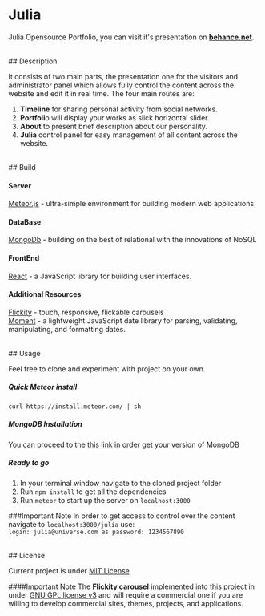 # Julia

Julia Opensource Portfolio, you can visit it's presentation on [**behance.net**](https://www.behance.net/gallery/43176751/Julia-Presentation-Open-Source-Portfolio-Code).

<br />
## Description

It consists of two main parts, the presentation one for the visitors and administrator panel which allows fully control the content across the website and edit it in real time. The four main routes are:

1. **Timeline** for sharing personal activity from social networks.
2. **Portfoli**o will display your works as slick horizontal slider. 
3. **About** to present brief description about our personality.
4. **Julia** control panel for easy management of all content across the website.

<br>
## Build

#### Server

[Meteor.js](https://github.com/meteor/meteor) - ultra-simple environment for building modern web applications.

#### DataBase

[MongoDb](https://github.com/mongodb/mongo) - building on the best of relational with the innovations of NoSQL

#### FrontEnd

[React](https://github.com/facebook/react) - a JavaScript library for building user interfaces.

#### Additional Resources

[Flickity](https://github.com/metafizzy/flickity) - touch, responsive, flickable carousels<br>
[Moment](https://github.com/moment/moment) - a lightweight JavaScript date library for parsing, validating, manipulating, and formatting dates.

<br>
## Usage

Feel free to clone and experiment with project on your own.

##### Quick Meteor install 
`curl https://install.meteor.com/ | sh`

##### MongoDB Installation
You can proceed to the [this link](https://docs.mongodb.com/manual/installation/) in order get your version of MongoDB

##### Ready to go

1. In your terminal window navigate to the cloned project folder<br>
2. Run `npm install` to get all the dependencies<br>
3. Run `meteor` to start up the server on `localhost:3000`<br>

###Important Note
In order to get access to control over the content navigate to `localhost:3000/julia` use: <br>
`login: julia@universe.com as
password: 1234567890 `

<br>
## License

Current project is under [MIT License](https://opensource.org/licenses/MIT) 

####Important Note
The [**Flickity carousel**](https://github.com/metafizzy/flickity) implemented into this project in under [GNU GPL license v3](https://www.gnu.org/licenses/gpl-3.0.html) and will require a commercial one if you are willing to develop commercial sites, themes, projects, and applications.
